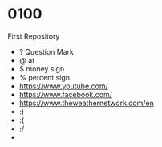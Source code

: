 # 0100
First Repository 
- ? Question Mark
- @ at 
- $ money sign
- % percent sign 
- https://www.youtube.com/
- https://www.facebook.com/
- https://www.theweathernetwork.com/en
- :)
- :(
- :/
- 

